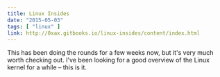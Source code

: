 ```yaml
---
title: Linux Insides
date: "2015-05-03"
tags: [ "linux" ]
link: http://0xax.gitbooks.io/linux-insides/content/index.html
---
```


This has been doing the rounds for a few weeks now, but it's very much worth checking out. I've been looking for a good overview of the Linux kernel for a while – this is it.
